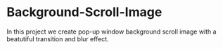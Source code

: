# Background-Scroll-Image
In this project we create pop-up window background scroll image with a beatutiful transition and blur effect.
